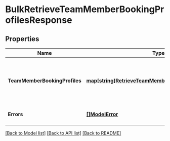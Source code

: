 # BulkRetrieveTeamMemberBookingProfilesResponse

## Properties
Name | Type | Description | Notes
------------ | ------------- | ------------- | -------------
**TeamMemberBookingProfiles** | [**map[string]RetrieveTeamMemberBookingProfileResponse**](RetrieveTeamMemberBookingProfileResponse.md) | The returned team members&#x27; booking profiles, as a map with &#x60;team_member_id&#x60; as the key and [TeamMemberBookingProfile](https://developer.squareup.com/reference/square_2024-07-17/objects/TeamMemberBookingProfile) the value. | [optional] [default to null]
**Errors** | [**[]ModelError**](Error.md) | Errors that occurred during the request. | [optional] [default to null]

[[Back to Model list]](../README.md#documentation-for-models) [[Back to API list]](../README.md#documentation-for-api-endpoints) [[Back to README]](../README.md)

